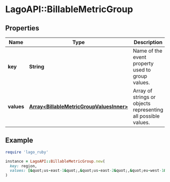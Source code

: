 # LagoAPI::BillableMetricGroup

## Properties

| Name | Type | Description | Notes |
| ---- | ---- | ----------- | ----- |
| **key** | **String** | Name of the event property used to group values. |  |
| **values** | [**Array&lt;BillableMetricGroupValuesInner&gt;**](BillableMetricGroupValuesInner.md) | Array of strings or objects representing all possible values. |  |

## Example

```ruby
require 'lago_ruby'

instance = LagoAPI::BillableMetricGroup.new(
  key: region,
  values: [&quot;us-east-1&quot;,&quot;us-east-2&quot;,&quot;eu-west-1&quot;]
)
```

